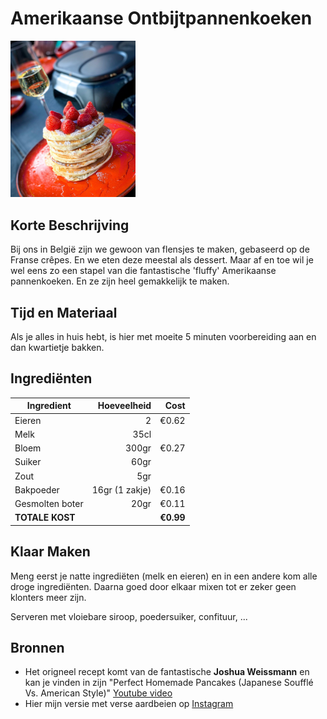 # Amerikaanse Ontbijtpannenkoeken

<img src="/Assets/Pictures/fluffypancakes.png" width="200">

## Korte Beschrijving
Bij ons in België zijn we gewoon van flensjes te maken, gebaseerd op de Franse crêpes. En we eten deze meestal als dessert. Maar af en toe wil je wel eens zo een stapel van die fantastische 'fluffy' Amerikaanse pannenkoeken. En ze zijn heel gemakkelijk te maken. 

## Tijd en Materiaal
Als je alles in huis hebt, is hier met moeite 5 minuten voorbereiding aan en dan kwartietje bakken.

## Ingrediënten
| Ingredient | Hoeveelheid | Cost |
|----------|-------------:|---------:|
| Eieren | 2 | €0.62 |
| Melk | 35cl | |
| Bloem | 300gr | €0.27 |
| Suiker | 60gr | |
| Zout | 5gr | |
| Bakpoeder | 16gr (1 zakje) | €0.16 |
| Gesmolten boter | 20gr | €0.11 |
| **TOTALE KOST** | | **€0.99** |

## Klaar Maken
Meng eerst je natte ingrediëten (melk en eieren) en in een andere kom alle droge ingrediënten. Daarna goed door elkaar mixen tot er zeker geen klonters meer zijn.

Serveren met vloiebare siroop, poedersuiker, confituur, ... 

## Bronnen
* Het origneel recept komt van de fantastische **Joshua Weissmann** en kan je vinden in zijn "Perfect Homemade Pancakes (Japanese Soufflé Vs. American Style)" [Youtube video](https://www.youtube.com/watch?v=GLdl71cZXmY/)
* Hier mijn versie met verse aardbeien op [Instagram](https://www.instagram.com/p/CJghHpppmO_05hN05GufqgMCY81v1wnH0oBpRQ0/)
